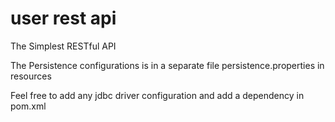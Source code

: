 # user rest api

The Simplest RESTful API

The Persistence configurations is in a separate file persistence.properties in resources 

Feel free to add any jdbc driver configuration and add a dependency in pom.xml
